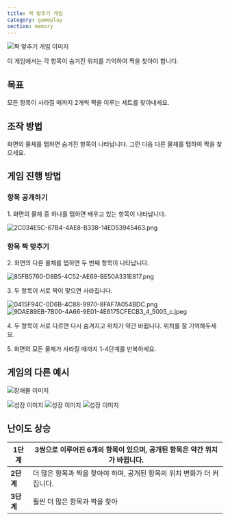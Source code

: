 ```yaml
---
title: 짝 맞추기 게임
category: gameplay
section: memory
---
```


![짝 맞추기 게임 이미지](https://help.studycat.com/hc/article_attachments/34783202572569)

이 게임에서는 각 항목이 숨겨진 위치를 기억하여 짝을 찾아야 합니다.

## 목표

모든 항목이 사라질 때까지 2개씩 짝을 이루는 세트를 찾아내세요.

## 조작 방법

화면의 물체를 탭하면 숨겨진 항목이 나타납니다. 그런 다음 다른 물체를 탭하여 짝을 찾으세요.

## 게임 진행 방법

### 항목 공개하기

1\. 화면의 물체 중 하나를 탭하면 배우고 있는 항목이 나타납니다.

![2C034E5C-67B4-4AE8-B338-14ED53945463.png](https://help.studycat.com/hc/article_attachments/34783202572569)

### 항목 짝 맞추기

2\. 화면의 다른 물체를 탭하면 두 번째 항목이 나타납니다.

![85FB5760-D8B5-4C52-AE69-BE50A331E817.png](https://help.studycat.com/hc/article_attachments/34783227455641)

3\. 두 항목이 서로 짝이 맞으면 사라집니다.

![0415F94C-0D6B-4C88-9970-8FAF7A054BDC.png](https://help.studycat.com/hc/article_attachments/34783202585497) ![9DAE89EB-7B00-4A66-9E01-4E6175CFECB3_4_5005_c.jpeg](https://help.studycat.com/hc/article_attachments/34783202588569)

4\. 두 항목이 서로 다르면 다시 숨겨지고 위치가 약간 바뀝니다. 위치를 잘 기억해두세요.

5\. 화면의 모든 물체가 사라질 때까지 1-4단계를 반복하세요.

## 게임의 다른 예시

![장애물 이미지](https://help.studycat.com/hc/article_attachments/34783227488537)

![성장 이미지](https://help.studycat.com/hc/article_attachments/34783227493913) ![성장 이미지](https://help.studycat.com/hc/article_attachments/34783202605977) ![성장 이미지](https://help.studycat.com/hc/article_attachments/34783202616089)

## 난이도 상승

| **1단계** | 3쌍으로 이루어진 6개의 항목이 있으며, 공개된 항목은 약간 위치가 바뀝니다. |
| --- | --- |
| **2단계** | 더 많은 항목과 짝을 찾아야 하며, 공개된 항목의 위치 변화가 더 커집니다. |
| **3단계** | 훨씬 더 많은 항목과 짝을 찾아